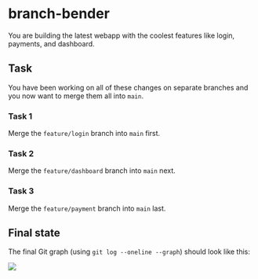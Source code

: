 # branch-bender

You are building the latest webapp with the coolest features like login, payments, and dashboard.

## Task

You have been working on all of these changes on separate branches and you now want to merge them all into `main`.

### Task 1

Merge the `feature/login` branch into `main` first.

### Task 2

Merge the `feature/dashboard` branch into `main` next.

### Task 3

Merge the `feature/payment` branch into `main` last.

## Final state

The final Git graph (using `git log --oneline --graph`) should look like this:

[![](https://mermaid.ink/img/pako:eNqVkT1vgzAQhv8KuhlRYhMIXlupU6dulZcLPj4UbCPHlkoR_71OmrYRUzvZuve9574WaKwiENAN_tnh1EvTWK0HL83RoWn6pCX0wdHDaLvB_Ko_b0_NyQafaLzImlxH25wNSeG5P1p0aktL_oi9A2zQE86ajP9nm7csSCHGo0HFfSzSJIkE35MmCSJ-FbUYRi9BmjVaMXj7OpsGhHeBUgiTQk9PA3YONYgWx3OMTmjerNXfJmdD19-LIBZ4B1GUeZYXVcmrmtfFnu9SmEGwkmUVyyvOy4Ltq8NuTeHjSsuzkkUbY6wuduxQl3UKnbs0fqtDRpF7tCFOJXgdcaQGb93L17GvN18_AQn5sis?type=png)](https://mermaid.live/edit#pako:eNqVkT1vgzAQhv8KuhlRYhMIXlupU6dulZcLPj4UbCPHlkoR_71OmrYRUzvZuve9574WaKwiENAN_tnh1EvTWK0HL83RoWn6pCX0wdHDaLvB_Ko_b0_NyQafaLzImlxH25wNSeG5P1p0aktL_oi9A2zQE86ajP9nm7csSCHGo0HFfSzSJIkE35MmCSJ-FbUYRi9BmjVaMXj7OpsGhHeBUgiTQk9PA3YONYgWx3OMTmjerNXfJmdD19-LIBZ4B1GUeZYXVcmrmtfFnu9SmEGwkmUVyyvOy4Ltq8NuTeHjSsuzkkUbY6wuduxQl3UKnbs0fqtDRpF7tCFOJXgdcaQGb93L17GvN18_AQn5sis)
